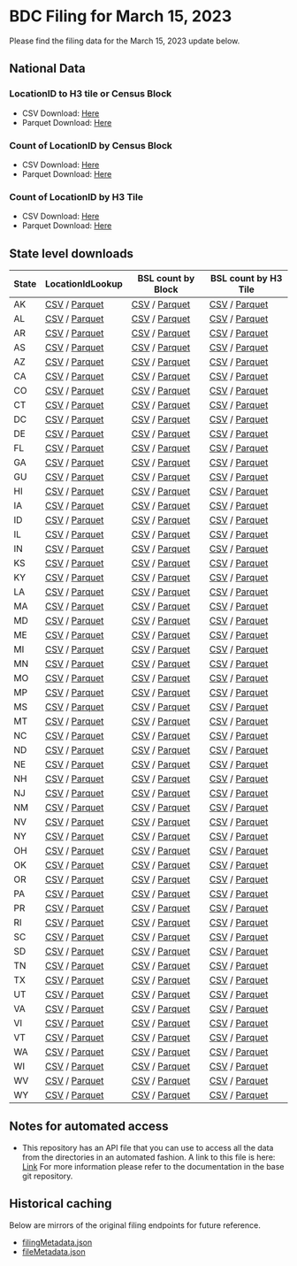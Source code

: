 # BDC Filing for March 15, 2023

Please find the filing data for the March 15, 2023 update below.

## National Data

### LocationID to H3 tile or Census Block

* CSV Download: [Here](https://pub-96372591292d4fdca85ff0f6db6c67c2.r2.dev/bslTools/20230315/national/bslsLookup.csv)
* Parquet Download: [Here](https://pub-96372591292d4fdca85ff0f6db6c67c2.r2.dev/bslTools/20230315/national/bslsLookup.parquet)

### Count of LocationID by Census Block

* CSV Download: [Here](https://pub-96372591292d4fdca85ff0f6db6c67c2.r2.dev/bslTools/20230315/national/blockBsls.csv)
* Parquet Download: [Here](https://pub-96372591292d4fdca85ff0f6db6c67c2.r2.dev/bslTools/20230315/national/blockBsls.parquet)

### Count of LocationID by H3 Tile

* CSV Download: [Here](https://pub-96372591292d4fdca85ff0f6db6c67c2.r2.dev/bslTools/20230315/national/h3Bsls.csv)
* Parquet Download: [Here](https://pub-96372591292d4fdca85ff0f6db6c67c2.r2.dev/bslTools/20230315/national/h3Bsls.parquet)

## State level downloads

| State | LocationIdLookup | BSL count by Block | BSL count by H3 Tile |
|---|---|---|---|
| AK | [CSV](https://pub-96372591292d4fdca85ff0f6db6c67c2.r2.dev/bslTools/20230315/states/akBslLookup.csv) / [Parquet](https://pub-96372591292d4fdca85ff0f6db6c67c2.r2.dev/bslTools/20230315/states/akBslLookup.parquet) | [CSV](https://pub-96372591292d4fdca85ff0f6db6c67c2.r2.dev/bslTools/20230315/states/akBlockBsls.csv) / [Parquet](https://pub-96372591292d4fdca85ff0f6db6c67c2.r2.dev/bslTools/20230315/states/akBlockBsls.parquet) | [CSV](https://pub-96372591292d4fdca85ff0f6db6c67c2.r2.dev/bslTools/20230315/states/akH3Bsls.csv) / [Parquet](https://pub-96372591292d4fdca85ff0f6db6c67c2.r2.dev/bslTools/20230315/states/akH3Bsls.parquet) |
| AL | [CSV](https://pub-96372591292d4fdca85ff0f6db6c67c2.r2.dev/bslTools/20230315/states/alBslLookup.csv) / [Parquet](https://pub-96372591292d4fdca85ff0f6db6c67c2.r2.dev/bslTools/20230315/states/alBslLookup.parquet) | [CSV](https://pub-96372591292d4fdca85ff0f6db6c67c2.r2.dev/bslTools/20230315/states/alBlockBsls.csv) / [Parquet](https://pub-96372591292d4fdca85ff0f6db6c67c2.r2.dev/bslTools/20230315/states/alBlockBsls.parquet) | [CSV](https://pub-96372591292d4fdca85ff0f6db6c67c2.r2.dev/bslTools/20230315/states/alH3Bsls.csv) / [Parquet](https://pub-96372591292d4fdca85ff0f6db6c67c2.r2.dev/bslTools/20230315/states/alH3Bsls.parquet) |
| AR | [CSV](https://pub-96372591292d4fdca85ff0f6db6c67c2.r2.dev/bslTools/20230315/states/arBslLookup.csv) / [Parquet](https://pub-96372591292d4fdca85ff0f6db6c67c2.r2.dev/bslTools/20230315/states/arBslLookup.parquet) | [CSV](https://pub-96372591292d4fdca85ff0f6db6c67c2.r2.dev/bslTools/20230315/states/arBlockBsls.csv) / [Parquet](https://pub-96372591292d4fdca85ff0f6db6c67c2.r2.dev/bslTools/20230315/states/arBlockBsls.parquet) | [CSV](https://pub-96372591292d4fdca85ff0f6db6c67c2.r2.dev/bslTools/20230315/states/arH3Bsls.csv) / [Parquet](https://pub-96372591292d4fdca85ff0f6db6c67c2.r2.dev/bslTools/20230315/states/arH3Bsls.parquet) |
| AS | [CSV](https://pub-96372591292d4fdca85ff0f6db6c67c2.r2.dev/bslTools/20230315/states/asBslLookup.csv) / [Parquet](https://pub-96372591292d4fdca85ff0f6db6c67c2.r2.dev/bslTools/20230315/states/asBslLookup.parquet) | [CSV](https://pub-96372591292d4fdca85ff0f6db6c67c2.r2.dev/bslTools/20230315/states/asBlockBsls.csv) / [Parquet](https://pub-96372591292d4fdca85ff0f6db6c67c2.r2.dev/bslTools/20230315/states/asBlockBsls.parquet) | [CSV](https://pub-96372591292d4fdca85ff0f6db6c67c2.r2.dev/bslTools/20230315/states/asH3Bsls.csv) / [Parquet](https://pub-96372591292d4fdca85ff0f6db6c67c2.r2.dev/bslTools/20230315/states/asH3Bsls.parquet) |
| AZ | [CSV](https://pub-96372591292d4fdca85ff0f6db6c67c2.r2.dev/bslTools/20230315/states/azBslLookup.csv) / [Parquet](https://pub-96372591292d4fdca85ff0f6db6c67c2.r2.dev/bslTools/20230315/states/azBslLookup.parquet) | [CSV](https://pub-96372591292d4fdca85ff0f6db6c67c2.r2.dev/bslTools/20230315/states/azBlockBsls.csv) / [Parquet](https://pub-96372591292d4fdca85ff0f6db6c67c2.r2.dev/bslTools/20230315/states/azBlockBsls.parquet) | [CSV](https://pub-96372591292d4fdca85ff0f6db6c67c2.r2.dev/bslTools/20230315/states/azH3Bsls.csv) / [Parquet](https://pub-96372591292d4fdca85ff0f6db6c67c2.r2.dev/bslTools/20230315/states/azH3Bsls.parquet) |
| CA | [CSV](https://pub-96372591292d4fdca85ff0f6db6c67c2.r2.dev/bslTools/20230315/states/caBslLookup.csv) / [Parquet](https://pub-96372591292d4fdca85ff0f6db6c67c2.r2.dev/bslTools/20230315/states/caBslLookup.parquet) | [CSV](https://pub-96372591292d4fdca85ff0f6db6c67c2.r2.dev/bslTools/20230315/states/caBlockBsls.csv) / [Parquet](https://pub-96372591292d4fdca85ff0f6db6c67c2.r2.dev/bslTools/20230315/states/caBlockBsls.parquet) | [CSV](https://pub-96372591292d4fdca85ff0f6db6c67c2.r2.dev/bslTools/20230315/states/caH3Bsls.csv) / [Parquet](https://pub-96372591292d4fdca85ff0f6db6c67c2.r2.dev/bslTools/20230315/states/caH3Bsls.parquet) |
| CO | [CSV](https://pub-96372591292d4fdca85ff0f6db6c67c2.r2.dev/bslTools/20230315/states/coBslLookup.csv) / [Parquet](https://pub-96372591292d4fdca85ff0f6db6c67c2.r2.dev/bslTools/20230315/states/coBslLookup.parquet) | [CSV](https://pub-96372591292d4fdca85ff0f6db6c67c2.r2.dev/bslTools/20230315/states/coBlockBsls.csv) / [Parquet](https://pub-96372591292d4fdca85ff0f6db6c67c2.r2.dev/bslTools/20230315/states/coBlockBsls.parquet) | [CSV](https://pub-96372591292d4fdca85ff0f6db6c67c2.r2.dev/bslTools/20230315/states/coH3Bsls.csv) / [Parquet](https://pub-96372591292d4fdca85ff0f6db6c67c2.r2.dev/bslTools/20230315/states/coH3Bsls.parquet) |
| CT | [CSV](https://pub-96372591292d4fdca85ff0f6db6c67c2.r2.dev/bslTools/20230315/states/ctBslLookup.csv) / [Parquet](https://pub-96372591292d4fdca85ff0f6db6c67c2.r2.dev/bslTools/20230315/states/ctBslLookup.parquet) | [CSV](https://pub-96372591292d4fdca85ff0f6db6c67c2.r2.dev/bslTools/20230315/states/ctBlockBsls.csv) / [Parquet](https://pub-96372591292d4fdca85ff0f6db6c67c2.r2.dev/bslTools/20230315/states/ctBlockBsls.parquet) | [CSV](https://pub-96372591292d4fdca85ff0f6db6c67c2.r2.dev/bslTools/20230315/states/ctH3Bsls.csv) / [Parquet](https://pub-96372591292d4fdca85ff0f6db6c67c2.r2.dev/bslTools/20230315/states/ctH3Bsls.parquet) |
| DC | [CSV](https://pub-96372591292d4fdca85ff0f6db6c67c2.r2.dev/bslTools/20230315/states/dcBslLookup.csv) / [Parquet](https://pub-96372591292d4fdca85ff0f6db6c67c2.r2.dev/bslTools/20230315/states/dcBslLookup.parquet) | [CSV](https://pub-96372591292d4fdca85ff0f6db6c67c2.r2.dev/bslTools/20230315/states/dcBlockBsls.csv) / [Parquet](https://pub-96372591292d4fdca85ff0f6db6c67c2.r2.dev/bslTools/20230315/states/dcBlockBsls.parquet) | [CSV](https://pub-96372591292d4fdca85ff0f6db6c67c2.r2.dev/bslTools/20230315/states/dcH3Bsls.csv) / [Parquet](https://pub-96372591292d4fdca85ff0f6db6c67c2.r2.dev/bslTools/20230315/states/dcH3Bsls.parquet) |
| DE | [CSV](https://pub-96372591292d4fdca85ff0f6db6c67c2.r2.dev/bslTools/20230315/states/deBslLookup.csv) / [Parquet](https://pub-96372591292d4fdca85ff0f6db6c67c2.r2.dev/bslTools/20230315/states/deBslLookup.parquet) | [CSV](https://pub-96372591292d4fdca85ff0f6db6c67c2.r2.dev/bslTools/20230315/states/deBlockBsls.csv) / [Parquet](https://pub-96372591292d4fdca85ff0f6db6c67c2.r2.dev/bslTools/20230315/states/deBlockBsls.parquet) | [CSV](https://pub-96372591292d4fdca85ff0f6db6c67c2.r2.dev/bslTools/20230315/states/deH3Bsls.csv) / [Parquet](https://pub-96372591292d4fdca85ff0f6db6c67c2.r2.dev/bslTools/20230315/states/deH3Bsls.parquet) |
| FL | [CSV](https://pub-96372591292d4fdca85ff0f6db6c67c2.r2.dev/bslTools/20230315/states/flBslLookup.csv) / [Parquet](https://pub-96372591292d4fdca85ff0f6db6c67c2.r2.dev/bslTools/20230315/states/flBslLookup.parquet) | [CSV](https://pub-96372591292d4fdca85ff0f6db6c67c2.r2.dev/bslTools/20230315/states/flBlockBsls.csv) / [Parquet](https://pub-96372591292d4fdca85ff0f6db6c67c2.r2.dev/bslTools/20230315/states/flBlockBsls.parquet) | [CSV](https://pub-96372591292d4fdca85ff0f6db6c67c2.r2.dev/bslTools/20230315/states/flH3Bsls.csv) / [Parquet](https://pub-96372591292d4fdca85ff0f6db6c67c2.r2.dev/bslTools/20230315/states/flH3Bsls.parquet) |
| GA | [CSV](https://pub-96372591292d4fdca85ff0f6db6c67c2.r2.dev/bslTools/20230315/states/gaBslLookup.csv) / [Parquet](https://pub-96372591292d4fdca85ff0f6db6c67c2.r2.dev/bslTools/20230315/states/gaBslLookup.parquet) | [CSV](https://pub-96372591292d4fdca85ff0f6db6c67c2.r2.dev/bslTools/20230315/states/gaBlockBsls.csv) / [Parquet](https://pub-96372591292d4fdca85ff0f6db6c67c2.r2.dev/bslTools/20230315/states/gaBlockBsls.parquet) | [CSV](https://pub-96372591292d4fdca85ff0f6db6c67c2.r2.dev/bslTools/20230315/states/gaH3Bsls.csv) / [Parquet](https://pub-96372591292d4fdca85ff0f6db6c67c2.r2.dev/bslTools/20230315/states/gaH3Bsls.parquet) |
| GU | [CSV](https://pub-96372591292d4fdca85ff0f6db6c67c2.r2.dev/bslTools/20230315/states/guBslLookup.csv) / [Parquet](https://pub-96372591292d4fdca85ff0f6db6c67c2.r2.dev/bslTools/20230315/states/guBslLookup.parquet) | [CSV](https://pub-96372591292d4fdca85ff0f6db6c67c2.r2.dev/bslTools/20230315/states/guBlockBsls.csv) / [Parquet](https://pub-96372591292d4fdca85ff0f6db6c67c2.r2.dev/bslTools/20230315/states/guBlockBsls.parquet) | [CSV](https://pub-96372591292d4fdca85ff0f6db6c67c2.r2.dev/bslTools/20230315/states/guH3Bsls.csv) / [Parquet](https://pub-96372591292d4fdca85ff0f6db6c67c2.r2.dev/bslTools/20230315/states/guH3Bsls.parquet) |
| HI | [CSV](https://pub-96372591292d4fdca85ff0f6db6c67c2.r2.dev/bslTools/20230315/states/hiBslLookup.csv) / [Parquet](https://pub-96372591292d4fdca85ff0f6db6c67c2.r2.dev/bslTools/20230315/states/hiBslLookup.parquet) | [CSV](https://pub-96372591292d4fdca85ff0f6db6c67c2.r2.dev/bslTools/20230315/states/hiBlockBsls.csv) / [Parquet](https://pub-96372591292d4fdca85ff0f6db6c67c2.r2.dev/bslTools/20230315/states/hiBlockBsls.parquet) | [CSV](https://pub-96372591292d4fdca85ff0f6db6c67c2.r2.dev/bslTools/20230315/states/hiH3Bsls.csv) / [Parquet](https://pub-96372591292d4fdca85ff0f6db6c67c2.r2.dev/bslTools/20230315/states/hiH3Bsls.parquet) |
| IA | [CSV](https://pub-96372591292d4fdca85ff0f6db6c67c2.r2.dev/bslTools/20230315/states/iaBslLookup.csv) / [Parquet](https://pub-96372591292d4fdca85ff0f6db6c67c2.r2.dev/bslTools/20230315/states/iaBslLookup.parquet) | [CSV](https://pub-96372591292d4fdca85ff0f6db6c67c2.r2.dev/bslTools/20230315/states/iaBlockBsls.csv) / [Parquet](https://pub-96372591292d4fdca85ff0f6db6c67c2.r2.dev/bslTools/20230315/states/iaBlockBsls.parquet) | [CSV](https://pub-96372591292d4fdca85ff0f6db6c67c2.r2.dev/bslTools/20230315/states/iaH3Bsls.csv) / [Parquet](https://pub-96372591292d4fdca85ff0f6db6c67c2.r2.dev/bslTools/20230315/states/iaH3Bsls.parquet) |
| ID | [CSV](https://pub-96372591292d4fdca85ff0f6db6c67c2.r2.dev/bslTools/20230315/states/idBslLookup.csv) / [Parquet](https://pub-96372591292d4fdca85ff0f6db6c67c2.r2.dev/bslTools/20230315/states/idBslLookup.parquet) | [CSV](https://pub-96372591292d4fdca85ff0f6db6c67c2.r2.dev/bslTools/20230315/states/idBlockBsls.csv) / [Parquet](https://pub-96372591292d4fdca85ff0f6db6c67c2.r2.dev/bslTools/20230315/states/idBlockBsls.parquet) | [CSV](https://pub-96372591292d4fdca85ff0f6db6c67c2.r2.dev/bslTools/20230315/states/idH3Bsls.csv) / [Parquet](https://pub-96372591292d4fdca85ff0f6db6c67c2.r2.dev/bslTools/20230315/states/idH3Bsls.parquet) |
| IL | [CSV](https://pub-96372591292d4fdca85ff0f6db6c67c2.r2.dev/bslTools/20230315/states/ilBslLookup.csv) / [Parquet](https://pub-96372591292d4fdca85ff0f6db6c67c2.r2.dev/bslTools/20230315/states/ilBslLookup.parquet) | [CSV](https://pub-96372591292d4fdca85ff0f6db6c67c2.r2.dev/bslTools/20230315/states/ilBlockBsls.csv) / [Parquet](https://pub-96372591292d4fdca85ff0f6db6c67c2.r2.dev/bslTools/20230315/states/ilBlockBsls.parquet) | [CSV](https://pub-96372591292d4fdca85ff0f6db6c67c2.r2.dev/bslTools/20230315/states/ilH3Bsls.csv) / [Parquet](https://pub-96372591292d4fdca85ff0f6db6c67c2.r2.dev/bslTools/20230315/states/ilH3Bsls.parquet) |
| IN | [CSV](https://pub-96372591292d4fdca85ff0f6db6c67c2.r2.dev/bslTools/20230315/states/inBslLookup.csv) / [Parquet](https://pub-96372591292d4fdca85ff0f6db6c67c2.r2.dev/bslTools/20230315/states/inBslLookup.parquet) | [CSV](https://pub-96372591292d4fdca85ff0f6db6c67c2.r2.dev/bslTools/20230315/states/inBlockBsls.csv) / [Parquet](https://pub-96372591292d4fdca85ff0f6db6c67c2.r2.dev/bslTools/20230315/states/inBlockBsls.parquet) | [CSV](https://pub-96372591292d4fdca85ff0f6db6c67c2.r2.dev/bslTools/20230315/states/inH3Bsls.csv) / [Parquet](https://pub-96372591292d4fdca85ff0f6db6c67c2.r2.dev/bslTools/20230315/states/inH3Bsls.parquet) |
| KS | [CSV](https://pub-96372591292d4fdca85ff0f6db6c67c2.r2.dev/bslTools/20230315/states/ksBslLookup.csv) / [Parquet](https://pub-96372591292d4fdca85ff0f6db6c67c2.r2.dev/bslTools/20230315/states/ksBslLookup.parquet) | [CSV](https://pub-96372591292d4fdca85ff0f6db6c67c2.r2.dev/bslTools/20230315/states/ksBlockBsls.csv) / [Parquet](https://pub-96372591292d4fdca85ff0f6db6c67c2.r2.dev/bslTools/20230315/states/ksBlockBsls.parquet) | [CSV](https://pub-96372591292d4fdca85ff0f6db6c67c2.r2.dev/bslTools/20230315/states/ksH3Bsls.csv) / [Parquet](https://pub-96372591292d4fdca85ff0f6db6c67c2.r2.dev/bslTools/20230315/states/ksH3Bsls.parquet) |
| KY | [CSV](https://pub-96372591292d4fdca85ff0f6db6c67c2.r2.dev/bslTools/20230315/states/kyBslLookup.csv) / [Parquet](https://pub-96372591292d4fdca85ff0f6db6c67c2.r2.dev/bslTools/20230315/states/kyBslLookup.parquet) | [CSV](https://pub-96372591292d4fdca85ff0f6db6c67c2.r2.dev/bslTools/20230315/states/kyBlockBsls.csv) / [Parquet](https://pub-96372591292d4fdca85ff0f6db6c67c2.r2.dev/bslTools/20230315/states/kyBlockBsls.parquet) | [CSV](https://pub-96372591292d4fdca85ff0f6db6c67c2.r2.dev/bslTools/20230315/states/kyH3Bsls.csv) / [Parquet](https://pub-96372591292d4fdca85ff0f6db6c67c2.r2.dev/bslTools/20230315/states/kyH3Bsls.parquet) |
| LA | [CSV](https://pub-96372591292d4fdca85ff0f6db6c67c2.r2.dev/bslTools/20230315/states/laBslLookup.csv) / [Parquet](https://pub-96372591292d4fdca85ff0f6db6c67c2.r2.dev/bslTools/20230315/states/laBslLookup.parquet) | [CSV](https://pub-96372591292d4fdca85ff0f6db6c67c2.r2.dev/bslTools/20230315/states/laBlockBsls.csv) / [Parquet](https://pub-96372591292d4fdca85ff0f6db6c67c2.r2.dev/bslTools/20230315/states/laBlockBsls.parquet) | [CSV](https://pub-96372591292d4fdca85ff0f6db6c67c2.r2.dev/bslTools/20230315/states/laH3Bsls.csv) / [Parquet](https://pub-96372591292d4fdca85ff0f6db6c67c2.r2.dev/bslTools/20230315/states/laH3Bsls.parquet) |
| MA | [CSV](https://pub-96372591292d4fdca85ff0f6db6c67c2.r2.dev/bslTools/20230315/states/maBslLookup.csv) / [Parquet](https://pub-96372591292d4fdca85ff0f6db6c67c2.r2.dev/bslTools/20230315/states/maBslLookup.parquet) | [CSV](https://pub-96372591292d4fdca85ff0f6db6c67c2.r2.dev/bslTools/20230315/states/maBlockBsls.csv) / [Parquet](https://pub-96372591292d4fdca85ff0f6db6c67c2.r2.dev/bslTools/20230315/states/maBlockBsls.parquet) | [CSV](https://pub-96372591292d4fdca85ff0f6db6c67c2.r2.dev/bslTools/20230315/states/maH3Bsls.csv) / [Parquet](https://pub-96372591292d4fdca85ff0f6db6c67c2.r2.dev/bslTools/20230315/states/maH3Bsls.parquet) |
| MD | [CSV](https://pub-96372591292d4fdca85ff0f6db6c67c2.r2.dev/bslTools/20230315/states/mdBslLookup.csv) / [Parquet](https://pub-96372591292d4fdca85ff0f6db6c67c2.r2.dev/bslTools/20230315/states/mdBslLookup.parquet) | [CSV](https://pub-96372591292d4fdca85ff0f6db6c67c2.r2.dev/bslTools/20230315/states/mdBlockBsls.csv) / [Parquet](https://pub-96372591292d4fdca85ff0f6db6c67c2.r2.dev/bslTools/20230315/states/mdBlockBsls.parquet) | [CSV](https://pub-96372591292d4fdca85ff0f6db6c67c2.r2.dev/bslTools/20230315/states/mdH3Bsls.csv) / [Parquet](https://pub-96372591292d4fdca85ff0f6db6c67c2.r2.dev/bslTools/20230315/states/mdH3Bsls.parquet) |
| ME | [CSV](https://pub-96372591292d4fdca85ff0f6db6c67c2.r2.dev/bslTools/20230315/states/meBslLookup.csv) / [Parquet](https://pub-96372591292d4fdca85ff0f6db6c67c2.r2.dev/bslTools/20230315/states/meBslLookup.parquet) | [CSV](https://pub-96372591292d4fdca85ff0f6db6c67c2.r2.dev/bslTools/20230315/states/meBlockBsls.csv) / [Parquet](https://pub-96372591292d4fdca85ff0f6db6c67c2.r2.dev/bslTools/20230315/states/meBlockBsls.parquet) | [CSV](https://pub-96372591292d4fdca85ff0f6db6c67c2.r2.dev/bslTools/20230315/states/meH3Bsls.csv) / [Parquet](https://pub-96372591292d4fdca85ff0f6db6c67c2.r2.dev/bslTools/20230315/states/meH3Bsls.parquet) |
| MI | [CSV](https://pub-96372591292d4fdca85ff0f6db6c67c2.r2.dev/bslTools/20230315/states/miBslLookup.csv) / [Parquet](https://pub-96372591292d4fdca85ff0f6db6c67c2.r2.dev/bslTools/20230315/states/miBslLookup.parquet) | [CSV](https://pub-96372591292d4fdca85ff0f6db6c67c2.r2.dev/bslTools/20230315/states/miBlockBsls.csv) / [Parquet](https://pub-96372591292d4fdca85ff0f6db6c67c2.r2.dev/bslTools/20230315/states/miBlockBsls.parquet) | [CSV](https://pub-96372591292d4fdca85ff0f6db6c67c2.r2.dev/bslTools/20230315/states/miH3Bsls.csv) / [Parquet](https://pub-96372591292d4fdca85ff0f6db6c67c2.r2.dev/bslTools/20230315/states/miH3Bsls.parquet) |
| MN | [CSV](https://pub-96372591292d4fdca85ff0f6db6c67c2.r2.dev/bslTools/20230315/states/mnBslLookup.csv) / [Parquet](https://pub-96372591292d4fdca85ff0f6db6c67c2.r2.dev/bslTools/20230315/states/mnBslLookup.parquet) | [CSV](https://pub-96372591292d4fdca85ff0f6db6c67c2.r2.dev/bslTools/20230315/states/mnBlockBsls.csv) / [Parquet](https://pub-96372591292d4fdca85ff0f6db6c67c2.r2.dev/bslTools/20230315/states/mnBlockBsls.parquet) | [CSV](https://pub-96372591292d4fdca85ff0f6db6c67c2.r2.dev/bslTools/20230315/states/mnH3Bsls.csv) / [Parquet](https://pub-96372591292d4fdca85ff0f6db6c67c2.r2.dev/bslTools/20230315/states/mnH3Bsls.parquet) |
| MO | [CSV](https://pub-96372591292d4fdca85ff0f6db6c67c2.r2.dev/bslTools/20230315/states/moBslLookup.csv) / [Parquet](https://pub-96372591292d4fdca85ff0f6db6c67c2.r2.dev/bslTools/20230315/states/moBslLookup.parquet) | [CSV](https://pub-96372591292d4fdca85ff0f6db6c67c2.r2.dev/bslTools/20230315/states/moBlockBsls.csv) / [Parquet](https://pub-96372591292d4fdca85ff0f6db6c67c2.r2.dev/bslTools/20230315/states/moBlockBsls.parquet) | [CSV](https://pub-96372591292d4fdca85ff0f6db6c67c2.r2.dev/bslTools/20230315/states/moH3Bsls.csv) / [Parquet](https://pub-96372591292d4fdca85ff0f6db6c67c2.r2.dev/bslTools/20230315/states/moH3Bsls.parquet) |
| MP | [CSV](https://pub-96372591292d4fdca85ff0f6db6c67c2.r2.dev/bslTools/20230315/states/mpBslLookup.csv) / [Parquet](https://pub-96372591292d4fdca85ff0f6db6c67c2.r2.dev/bslTools/20230315/states/mpBslLookup.parquet) | [CSV](https://pub-96372591292d4fdca85ff0f6db6c67c2.r2.dev/bslTools/20230315/states/mpBlockBsls.csv) / [Parquet](https://pub-96372591292d4fdca85ff0f6db6c67c2.r2.dev/bslTools/20230315/states/mpBlockBsls.parquet) | [CSV](https://pub-96372591292d4fdca85ff0f6db6c67c2.r2.dev/bslTools/20230315/states/mpH3Bsls.csv) / [Parquet](https://pub-96372591292d4fdca85ff0f6db6c67c2.r2.dev/bslTools/20230315/states/mpH3Bsls.parquet) |
| MS | [CSV](https://pub-96372591292d4fdca85ff0f6db6c67c2.r2.dev/bslTools/20230315/states/msBslLookup.csv) / [Parquet](https://pub-96372591292d4fdca85ff0f6db6c67c2.r2.dev/bslTools/20230315/states/msBslLookup.parquet) | [CSV](https://pub-96372591292d4fdca85ff0f6db6c67c2.r2.dev/bslTools/20230315/states/msBlockBsls.csv) / [Parquet](https://pub-96372591292d4fdca85ff0f6db6c67c2.r2.dev/bslTools/20230315/states/msBlockBsls.parquet) | [CSV](https://pub-96372591292d4fdca85ff0f6db6c67c2.r2.dev/bslTools/20230315/states/msH3Bsls.csv) / [Parquet](https://pub-96372591292d4fdca85ff0f6db6c67c2.r2.dev/bslTools/20230315/states/msH3Bsls.parquet) |
| MT | [CSV](https://pub-96372591292d4fdca85ff0f6db6c67c2.r2.dev/bslTools/20230315/states/mtBslLookup.csv) / [Parquet](https://pub-96372591292d4fdca85ff0f6db6c67c2.r2.dev/bslTools/20230315/states/mtBslLookup.parquet) | [CSV](https://pub-96372591292d4fdca85ff0f6db6c67c2.r2.dev/bslTools/20230315/states/mtBlockBsls.csv) / [Parquet](https://pub-96372591292d4fdca85ff0f6db6c67c2.r2.dev/bslTools/20230315/states/mtBlockBsls.parquet) | [CSV](https://pub-96372591292d4fdca85ff0f6db6c67c2.r2.dev/bslTools/20230315/states/mtH3Bsls.csv) / [Parquet](https://pub-96372591292d4fdca85ff0f6db6c67c2.r2.dev/bslTools/20230315/states/mtH3Bsls.parquet) |
| NC | [CSV](https://pub-96372591292d4fdca85ff0f6db6c67c2.r2.dev/bslTools/20230315/states/ncBslLookup.csv) / [Parquet](https://pub-96372591292d4fdca85ff0f6db6c67c2.r2.dev/bslTools/20230315/states/ncBslLookup.parquet) | [CSV](https://pub-96372591292d4fdca85ff0f6db6c67c2.r2.dev/bslTools/20230315/states/ncBlockBsls.csv) / [Parquet](https://pub-96372591292d4fdca85ff0f6db6c67c2.r2.dev/bslTools/20230315/states/ncBlockBsls.parquet) | [CSV](https://pub-96372591292d4fdca85ff0f6db6c67c2.r2.dev/bslTools/20230315/states/ncH3Bsls.csv) / [Parquet](https://pub-96372591292d4fdca85ff0f6db6c67c2.r2.dev/bslTools/20230315/states/ncH3Bsls.parquet) |
| ND | [CSV](https://pub-96372591292d4fdca85ff0f6db6c67c2.r2.dev/bslTools/20230315/states/ndBslLookup.csv) / [Parquet](https://pub-96372591292d4fdca85ff0f6db6c67c2.r2.dev/bslTools/20230315/states/ndBslLookup.parquet) | [CSV](https://pub-96372591292d4fdca85ff0f6db6c67c2.r2.dev/bslTools/20230315/states/ndBlockBsls.csv) / [Parquet](https://pub-96372591292d4fdca85ff0f6db6c67c2.r2.dev/bslTools/20230315/states/ndBlockBsls.parquet) | [CSV](https://pub-96372591292d4fdca85ff0f6db6c67c2.r2.dev/bslTools/20230315/states/ndH3Bsls.csv) / [Parquet](https://pub-96372591292d4fdca85ff0f6db6c67c2.r2.dev/bslTools/20230315/states/ndH3Bsls.parquet) |
| NE | [CSV](https://pub-96372591292d4fdca85ff0f6db6c67c2.r2.dev/bslTools/20230315/states/neBslLookup.csv) / [Parquet](https://pub-96372591292d4fdca85ff0f6db6c67c2.r2.dev/bslTools/20230315/states/neBslLookup.parquet) | [CSV](https://pub-96372591292d4fdca85ff0f6db6c67c2.r2.dev/bslTools/20230315/states/neBlockBsls.csv) / [Parquet](https://pub-96372591292d4fdca85ff0f6db6c67c2.r2.dev/bslTools/20230315/states/neBlockBsls.parquet) | [CSV](https://pub-96372591292d4fdca85ff0f6db6c67c2.r2.dev/bslTools/20230315/states/neH3Bsls.csv) / [Parquet](https://pub-96372591292d4fdca85ff0f6db6c67c2.r2.dev/bslTools/20230315/states/neH3Bsls.parquet) |
| NH | [CSV](https://pub-96372591292d4fdca85ff0f6db6c67c2.r2.dev/bslTools/20230315/states/nhBslLookup.csv) / [Parquet](https://pub-96372591292d4fdca85ff0f6db6c67c2.r2.dev/bslTools/20230315/states/nhBslLookup.parquet) | [CSV](https://pub-96372591292d4fdca85ff0f6db6c67c2.r2.dev/bslTools/20230315/states/nhBlockBsls.csv) / [Parquet](https://pub-96372591292d4fdca85ff0f6db6c67c2.r2.dev/bslTools/20230315/states/nhBlockBsls.parquet) | [CSV](https://pub-96372591292d4fdca85ff0f6db6c67c2.r2.dev/bslTools/20230315/states/nhH3Bsls.csv) / [Parquet](https://pub-96372591292d4fdca85ff0f6db6c67c2.r2.dev/bslTools/20230315/states/nhH3Bsls.parquet) |
| NJ | [CSV](https://pub-96372591292d4fdca85ff0f6db6c67c2.r2.dev/bslTools/20230315/states/njBslLookup.csv) / [Parquet](https://pub-96372591292d4fdca85ff0f6db6c67c2.r2.dev/bslTools/20230315/states/njBslLookup.parquet) | [CSV](https://pub-96372591292d4fdca85ff0f6db6c67c2.r2.dev/bslTools/20230315/states/njBlockBsls.csv) / [Parquet](https://pub-96372591292d4fdca85ff0f6db6c67c2.r2.dev/bslTools/20230315/states/njBlockBsls.parquet) | [CSV](https://pub-96372591292d4fdca85ff0f6db6c67c2.r2.dev/bslTools/20230315/states/njH3Bsls.csv) / [Parquet](https://pub-96372591292d4fdca85ff0f6db6c67c2.r2.dev/bslTools/20230315/states/njH3Bsls.parquet) |
| NM | [CSV](https://pub-96372591292d4fdca85ff0f6db6c67c2.r2.dev/bslTools/20230315/states/nmBslLookup.csv) / [Parquet](https://pub-96372591292d4fdca85ff0f6db6c67c2.r2.dev/bslTools/20230315/states/nmBslLookup.parquet) | [CSV](https://pub-96372591292d4fdca85ff0f6db6c67c2.r2.dev/bslTools/20230315/states/nmBlockBsls.csv) / [Parquet](https://pub-96372591292d4fdca85ff0f6db6c67c2.r2.dev/bslTools/20230315/states/nmBlockBsls.parquet) | [CSV](https://pub-96372591292d4fdca85ff0f6db6c67c2.r2.dev/bslTools/20230315/states/nmH3Bsls.csv) / [Parquet](https://pub-96372591292d4fdca85ff0f6db6c67c2.r2.dev/bslTools/20230315/states/nmH3Bsls.parquet) |
| NV | [CSV](https://pub-96372591292d4fdca85ff0f6db6c67c2.r2.dev/bslTools/20230315/states/nvBslLookup.csv) / [Parquet](https://pub-96372591292d4fdca85ff0f6db6c67c2.r2.dev/bslTools/20230315/states/nvBslLookup.parquet) | [CSV](https://pub-96372591292d4fdca85ff0f6db6c67c2.r2.dev/bslTools/20230315/states/nvBlockBsls.csv) / [Parquet](https://pub-96372591292d4fdca85ff0f6db6c67c2.r2.dev/bslTools/20230315/states/nvBlockBsls.parquet) | [CSV](https://pub-96372591292d4fdca85ff0f6db6c67c2.r2.dev/bslTools/20230315/states/nvH3Bsls.csv) / [Parquet](https://pub-96372591292d4fdca85ff0f6db6c67c2.r2.dev/bslTools/20230315/states/nvH3Bsls.parquet) |
| NY | [CSV](https://pub-96372591292d4fdca85ff0f6db6c67c2.r2.dev/bslTools/20230315/states/nyBslLookup.csv) / [Parquet](https://pub-96372591292d4fdca85ff0f6db6c67c2.r2.dev/bslTools/20230315/states/nyBslLookup.parquet) | [CSV](https://pub-96372591292d4fdca85ff0f6db6c67c2.r2.dev/bslTools/20230315/states/nyBlockBsls.csv) / [Parquet](https://pub-96372591292d4fdca85ff0f6db6c67c2.r2.dev/bslTools/20230315/states/nyBlockBsls.parquet) | [CSV](https://pub-96372591292d4fdca85ff0f6db6c67c2.r2.dev/bslTools/20230315/states/nyH3Bsls.csv) / [Parquet](https://pub-96372591292d4fdca85ff0f6db6c67c2.r2.dev/bslTools/20230315/states/nyH3Bsls.parquet) |
| OH | [CSV](https://pub-96372591292d4fdca85ff0f6db6c67c2.r2.dev/bslTools/20230315/states/ohBslLookup.csv) / [Parquet](https://pub-96372591292d4fdca85ff0f6db6c67c2.r2.dev/bslTools/20230315/states/ohBslLookup.parquet) | [CSV](https://pub-96372591292d4fdca85ff0f6db6c67c2.r2.dev/bslTools/20230315/states/ohBlockBsls.csv) / [Parquet](https://pub-96372591292d4fdca85ff0f6db6c67c2.r2.dev/bslTools/20230315/states/ohBlockBsls.parquet) | [CSV](https://pub-96372591292d4fdca85ff0f6db6c67c2.r2.dev/bslTools/20230315/states/ohH3Bsls.csv) / [Parquet](https://pub-96372591292d4fdca85ff0f6db6c67c2.r2.dev/bslTools/20230315/states/ohH3Bsls.parquet) |
| OK | [CSV](https://pub-96372591292d4fdca85ff0f6db6c67c2.r2.dev/bslTools/20230315/states/okBslLookup.csv) / [Parquet](https://pub-96372591292d4fdca85ff0f6db6c67c2.r2.dev/bslTools/20230315/states/okBslLookup.parquet) | [CSV](https://pub-96372591292d4fdca85ff0f6db6c67c2.r2.dev/bslTools/20230315/states/okBlockBsls.csv) / [Parquet](https://pub-96372591292d4fdca85ff0f6db6c67c2.r2.dev/bslTools/20230315/states/okBlockBsls.parquet) | [CSV](https://pub-96372591292d4fdca85ff0f6db6c67c2.r2.dev/bslTools/20230315/states/okH3Bsls.csv) / [Parquet](https://pub-96372591292d4fdca85ff0f6db6c67c2.r2.dev/bslTools/20230315/states/okH3Bsls.parquet) |
| OR | [CSV](https://pub-96372591292d4fdca85ff0f6db6c67c2.r2.dev/bslTools/20230315/states/orBslLookup.csv) / [Parquet](https://pub-96372591292d4fdca85ff0f6db6c67c2.r2.dev/bslTools/20230315/states/orBslLookup.parquet) | [CSV](https://pub-96372591292d4fdca85ff0f6db6c67c2.r2.dev/bslTools/20230315/states/orBlockBsls.csv) / [Parquet](https://pub-96372591292d4fdca85ff0f6db6c67c2.r2.dev/bslTools/20230315/states/orBlockBsls.parquet) | [CSV](https://pub-96372591292d4fdca85ff0f6db6c67c2.r2.dev/bslTools/20230315/states/orH3Bsls.csv) / [Parquet](https://pub-96372591292d4fdca85ff0f6db6c67c2.r2.dev/bslTools/20230315/states/orH3Bsls.parquet) |
| PA | [CSV](https://pub-96372591292d4fdca85ff0f6db6c67c2.r2.dev/bslTools/20230315/states/paBslLookup.csv) / [Parquet](https://pub-96372591292d4fdca85ff0f6db6c67c2.r2.dev/bslTools/20230315/states/paBslLookup.parquet) | [CSV](https://pub-96372591292d4fdca85ff0f6db6c67c2.r2.dev/bslTools/20230315/states/paBlockBsls.csv) / [Parquet](https://pub-96372591292d4fdca85ff0f6db6c67c2.r2.dev/bslTools/20230315/states/paBlockBsls.parquet) | [CSV](https://pub-96372591292d4fdca85ff0f6db6c67c2.r2.dev/bslTools/20230315/states/paH3Bsls.csv) / [Parquet](https://pub-96372591292d4fdca85ff0f6db6c67c2.r2.dev/bslTools/20230315/states/paH3Bsls.parquet) |
| PR | [CSV](https://pub-96372591292d4fdca85ff0f6db6c67c2.r2.dev/bslTools/20230315/states/prBslLookup.csv) / [Parquet](https://pub-96372591292d4fdca85ff0f6db6c67c2.r2.dev/bslTools/20230315/states/prBslLookup.parquet) | [CSV](https://pub-96372591292d4fdca85ff0f6db6c67c2.r2.dev/bslTools/20230315/states/prBlockBsls.csv) / [Parquet](https://pub-96372591292d4fdca85ff0f6db6c67c2.r2.dev/bslTools/20230315/states/prBlockBsls.parquet) | [CSV](https://pub-96372591292d4fdca85ff0f6db6c67c2.r2.dev/bslTools/20230315/states/prH3Bsls.csv) / [Parquet](https://pub-96372591292d4fdca85ff0f6db6c67c2.r2.dev/bslTools/20230315/states/prH3Bsls.parquet) |
| RI | [CSV](https://pub-96372591292d4fdca85ff0f6db6c67c2.r2.dev/bslTools/20230315/states/riBslLookup.csv) / [Parquet](https://pub-96372591292d4fdca85ff0f6db6c67c2.r2.dev/bslTools/20230315/states/riBslLookup.parquet) | [CSV](https://pub-96372591292d4fdca85ff0f6db6c67c2.r2.dev/bslTools/20230315/states/riBlockBsls.csv) / [Parquet](https://pub-96372591292d4fdca85ff0f6db6c67c2.r2.dev/bslTools/20230315/states/riBlockBsls.parquet) | [CSV](https://pub-96372591292d4fdca85ff0f6db6c67c2.r2.dev/bslTools/20230315/states/riH3Bsls.csv) / [Parquet](https://pub-96372591292d4fdca85ff0f6db6c67c2.r2.dev/bslTools/20230315/states/riH3Bsls.parquet) |
| SC | [CSV](https://pub-96372591292d4fdca85ff0f6db6c67c2.r2.dev/bslTools/20230315/states/scBslLookup.csv) / [Parquet](https://pub-96372591292d4fdca85ff0f6db6c67c2.r2.dev/bslTools/20230315/states/scBslLookup.parquet) | [CSV](https://pub-96372591292d4fdca85ff0f6db6c67c2.r2.dev/bslTools/20230315/states/scBlockBsls.csv) / [Parquet](https://pub-96372591292d4fdca85ff0f6db6c67c2.r2.dev/bslTools/20230315/states/scBlockBsls.parquet) | [CSV](https://pub-96372591292d4fdca85ff0f6db6c67c2.r2.dev/bslTools/20230315/states/scH3Bsls.csv) / [Parquet](https://pub-96372591292d4fdca85ff0f6db6c67c2.r2.dev/bslTools/20230315/states/scH3Bsls.parquet) |
| SD | [CSV](https://pub-96372591292d4fdca85ff0f6db6c67c2.r2.dev/bslTools/20230315/states/sdBslLookup.csv) / [Parquet](https://pub-96372591292d4fdca85ff0f6db6c67c2.r2.dev/bslTools/20230315/states/sdBslLookup.parquet) | [CSV](https://pub-96372591292d4fdca85ff0f6db6c67c2.r2.dev/bslTools/20230315/states/sdBlockBsls.csv) / [Parquet](https://pub-96372591292d4fdca85ff0f6db6c67c2.r2.dev/bslTools/20230315/states/sdBlockBsls.parquet) | [CSV](https://pub-96372591292d4fdca85ff0f6db6c67c2.r2.dev/bslTools/20230315/states/sdH3Bsls.csv) / [Parquet](https://pub-96372591292d4fdca85ff0f6db6c67c2.r2.dev/bslTools/20230315/states/sdH3Bsls.parquet) |
| TN | [CSV](https://pub-96372591292d4fdca85ff0f6db6c67c2.r2.dev/bslTools/20230315/states/tnBslLookup.csv) / [Parquet](https://pub-96372591292d4fdca85ff0f6db6c67c2.r2.dev/bslTools/20230315/states/tnBslLookup.parquet) | [CSV](https://pub-96372591292d4fdca85ff0f6db6c67c2.r2.dev/bslTools/20230315/states/tnBlockBsls.csv) / [Parquet](https://pub-96372591292d4fdca85ff0f6db6c67c2.r2.dev/bslTools/20230315/states/tnBlockBsls.parquet) | [CSV](https://pub-96372591292d4fdca85ff0f6db6c67c2.r2.dev/bslTools/20230315/states/tnH3Bsls.csv) / [Parquet](https://pub-96372591292d4fdca85ff0f6db6c67c2.r2.dev/bslTools/20230315/states/tnH3Bsls.parquet) |
| TX | [CSV](https://pub-96372591292d4fdca85ff0f6db6c67c2.r2.dev/bslTools/20230315/states/txBslLookup.csv) / [Parquet](https://pub-96372591292d4fdca85ff0f6db6c67c2.r2.dev/bslTools/20230315/states/txBslLookup.parquet) | [CSV](https://pub-96372591292d4fdca85ff0f6db6c67c2.r2.dev/bslTools/20230315/states/txBlockBsls.csv) / [Parquet](https://pub-96372591292d4fdca85ff0f6db6c67c2.r2.dev/bslTools/20230315/states/txBlockBsls.parquet) | [CSV](https://pub-96372591292d4fdca85ff0f6db6c67c2.r2.dev/bslTools/20230315/states/txH3Bsls.csv) / [Parquet](https://pub-96372591292d4fdca85ff0f6db6c67c2.r2.dev/bslTools/20230315/states/txH3Bsls.parquet) |
| UT | [CSV](https://pub-96372591292d4fdca85ff0f6db6c67c2.r2.dev/bslTools/20230315/states/utBslLookup.csv) / [Parquet](https://pub-96372591292d4fdca85ff0f6db6c67c2.r2.dev/bslTools/20230315/states/utBslLookup.parquet) | [CSV](https://pub-96372591292d4fdca85ff0f6db6c67c2.r2.dev/bslTools/20230315/states/utBlockBsls.csv) / [Parquet](https://pub-96372591292d4fdca85ff0f6db6c67c2.r2.dev/bslTools/20230315/states/utBlockBsls.parquet) | [CSV](https://pub-96372591292d4fdca85ff0f6db6c67c2.r2.dev/bslTools/20230315/states/utH3Bsls.csv) / [Parquet](https://pub-96372591292d4fdca85ff0f6db6c67c2.r2.dev/bslTools/20230315/states/utH3Bsls.parquet) |
| VA | [CSV](https://pub-96372591292d4fdca85ff0f6db6c67c2.r2.dev/bslTools/20230315/states/vaBslLookup.csv) / [Parquet](https://pub-96372591292d4fdca85ff0f6db6c67c2.r2.dev/bslTools/20230315/states/vaBslLookup.parquet) | [CSV](https://pub-96372591292d4fdca85ff0f6db6c67c2.r2.dev/bslTools/20230315/states/vaBlockBsls.csv) / [Parquet](https://pub-96372591292d4fdca85ff0f6db6c67c2.r2.dev/bslTools/20230315/states/vaBlockBsls.parquet) | [CSV](https://pub-96372591292d4fdca85ff0f6db6c67c2.r2.dev/bslTools/20230315/states/vaH3Bsls.csv) / [Parquet](https://pub-96372591292d4fdca85ff0f6db6c67c2.r2.dev/bslTools/20230315/states/vaH3Bsls.parquet) |
| VI | [CSV](https://pub-96372591292d4fdca85ff0f6db6c67c2.r2.dev/bslTools/20230315/states/viBslLookup.csv) / [Parquet](https://pub-96372591292d4fdca85ff0f6db6c67c2.r2.dev/bslTools/20230315/states/viBslLookup.parquet) | [CSV](https://pub-96372591292d4fdca85ff0f6db6c67c2.r2.dev/bslTools/20230315/states/viBlockBsls.csv) / [Parquet](https://pub-96372591292d4fdca85ff0f6db6c67c2.r2.dev/bslTools/20230315/states/viBlockBsls.parquet) | [CSV](https://pub-96372591292d4fdca85ff0f6db6c67c2.r2.dev/bslTools/20230315/states/viH3Bsls.csv) / [Parquet](https://pub-96372591292d4fdca85ff0f6db6c67c2.r2.dev/bslTools/20230315/states/viH3Bsls.parquet) |
| VT | [CSV](https://pub-96372591292d4fdca85ff0f6db6c67c2.r2.dev/bslTools/20230315/states/vtBslLookup.csv) / [Parquet](https://pub-96372591292d4fdca85ff0f6db6c67c2.r2.dev/bslTools/20230315/states/vtBslLookup.parquet) | [CSV](https://pub-96372591292d4fdca85ff0f6db6c67c2.r2.dev/bslTools/20230315/states/vtBlockBsls.csv) / [Parquet](https://pub-96372591292d4fdca85ff0f6db6c67c2.r2.dev/bslTools/20230315/states/vtBlockBsls.parquet) | [CSV](https://pub-96372591292d4fdca85ff0f6db6c67c2.r2.dev/bslTools/20230315/states/vtH3Bsls.csv) / [Parquet](https://pub-96372591292d4fdca85ff0f6db6c67c2.r2.dev/bslTools/20230315/states/vtH3Bsls.parquet) |
| WA | [CSV](https://pub-96372591292d4fdca85ff0f6db6c67c2.r2.dev/bslTools/20230315/states/waBslLookup.csv) / [Parquet](https://pub-96372591292d4fdca85ff0f6db6c67c2.r2.dev/bslTools/20230315/states/waBslLookup.parquet) | [CSV](https://pub-96372591292d4fdca85ff0f6db6c67c2.r2.dev/bslTools/20230315/states/waBlockBsls.csv) / [Parquet](https://pub-96372591292d4fdca85ff0f6db6c67c2.r2.dev/bslTools/20230315/states/waBlockBsls.parquet) | [CSV](https://pub-96372591292d4fdca85ff0f6db6c67c2.r2.dev/bslTools/20230315/states/waH3Bsls.csv) / [Parquet](https://pub-96372591292d4fdca85ff0f6db6c67c2.r2.dev/bslTools/20230315/states/waH3Bsls.parquet) |
| WI | [CSV](https://pub-96372591292d4fdca85ff0f6db6c67c2.r2.dev/bslTools/20230315/states/wiBslLookup.csv) / [Parquet](https://pub-96372591292d4fdca85ff0f6db6c67c2.r2.dev/bslTools/20230315/states/wiBslLookup.parquet) | [CSV](https://pub-96372591292d4fdca85ff0f6db6c67c2.r2.dev/bslTools/20230315/states/wiBlockBsls.csv) / [Parquet](https://pub-96372591292d4fdca85ff0f6db6c67c2.r2.dev/bslTools/20230315/states/wiBlockBsls.parquet) | [CSV](https://pub-96372591292d4fdca85ff0f6db6c67c2.r2.dev/bslTools/20230315/states/wiH3Bsls.csv) / [Parquet](https://pub-96372591292d4fdca85ff0f6db6c67c2.r2.dev/bslTools/20230315/states/wiH3Bsls.parquet) |
| WV | [CSV](https://pub-96372591292d4fdca85ff0f6db6c67c2.r2.dev/bslTools/20230315/states/wvBslLookup.csv) / [Parquet](https://pub-96372591292d4fdca85ff0f6db6c67c2.r2.dev/bslTools/20230315/states/wvBslLookup.parquet) | [CSV](https://pub-96372591292d4fdca85ff0f6db6c67c2.r2.dev/bslTools/20230315/states/wvBlockBsls.csv) / [Parquet](https://pub-96372591292d4fdca85ff0f6db6c67c2.r2.dev/bslTools/20230315/states/wvBlockBsls.parquet) | [CSV](https://pub-96372591292d4fdca85ff0f6db6c67c2.r2.dev/bslTools/20230315/states/wvH3Bsls.csv) / [Parquet](https://pub-96372591292d4fdca85ff0f6db6c67c2.r2.dev/bslTools/20230315/states/wvH3Bsls.parquet) |
| WY | [CSV](https://pub-96372591292d4fdca85ff0f6db6c67c2.r2.dev/bslTools/20230315/states/wyBslLookup.csv) / [Parquet](https://pub-96372591292d4fdca85ff0f6db6c67c2.r2.dev/bslTools/20230315/states/wyBslLookup.parquet) | [CSV](https://pub-96372591292d4fdca85ff0f6db6c67c2.r2.dev/bslTools/20230315/states/wyBlockBsls.csv) / [Parquet](https://pub-96372591292d4fdca85ff0f6db6c67c2.r2.dev/bslTools/20230315/states/wyBlockBsls.parquet) | [CSV](https://pub-96372591292d4fdca85ff0f6db6c67c2.r2.dev/bslTools/20230315/states/wyH3Bsls.csv) / [Parquet](https://pub-96372591292d4fdca85ff0f6db6c67c2.r2.dev/bslTools/20230315/states/wyH3Bsls.parquet) |

## Notes for automated access

* This repository has an API file that you can use to access all the data from the directories in an automated fashion. A link to this file is here: [Link](https://pub-96372591292d4fdca85ff0f6db6c67c2.r2.dev/bslTools/20230315/metadata.json) For more information please refer to the documentation in the base git repository.

## Historical caching

Below are mirrors of the original filing endpoints for future reference.

* [filingMetadata.json](https://pub-96372591292d4fdca85ff0f6db6c67c2.r2.dev/bslTools/20230315/filingMetadata.json)
* [fileMetadata.json](https://pub-96372591292d4fdca85ff0f6db6c67c2.r2.dev/bslTools/20230315/fileMetadata.json)